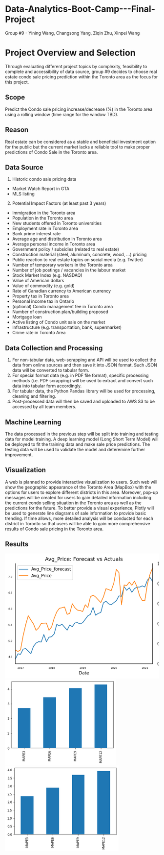 # Data-Analytics-Boot-Camp---Final-Project
Group #9 - Yining Wang, Changsong Yang, Ziqin Zhu, Xinpei Wang

# Project Overview and Selection
Through evaluating different project topics by complexity, feasibility to complete and accessibility of data source, group #9 decides to choose real estate condo sale pricing prediction within the Toronto area as the focus for this project. 

## Scope
Predict the Condo sale pricing increase/decrease (%) in the Toronto area using a rolling window (time range for the window TBD).

## Reason
Real estate can be considered as a stable and beneficial investment option for the public but the current market lacks a reliable tool to make proper predictions of Condo Sale in the Toronto area.

## Data Source
1. Historic condo sale pricing data  
- Market Watch Report in GTA  
- MLS listing  
2. Potential Impact Factors (at least past 3 years)    
- Immigration in the Toronto area  
- Population in the Toronto area  
- New students offered in Toronto universities  
- Employment rate in Toronto area
- Bank prime interest rate  
- Average age and distribution in Toronto area  
- Average personal income in Toronto area
- Government policy / subsidies (related to real estate)  
- Construction material (steel, aluminum, concrete, wood, ...) pricing  
- Public reaction to real estate topics on social media (e.g. Twitter)  
- Number of temporary workers in the Toronto area  
- Number of job postings / vacancies in the labour market  
- Stock Market Index (e.g. NASDAQ)  
- Value of American dollars  
- Value of commodity (e.g. gold)  
- Rate of Canadian currency to American currency  
- Property tax in Toronto area  
- Personal income tax in Ontario  
- (optional) Condo management fee in Toronto area   
- Number of construction plan/building proposed  
- Mortgage loan  
- Active listing of Condo unit sale on the market  
- Infrastructure (e.g. transportation, bank, supermarket)  
- Crime rate in Toronto Area  

## Data Collection and Processing
1. For non-tabular data, web-scrapping and API will be used to collect the data from online sources and then save it into JSON format. Such JSON data will be converted to tabular form.  
2. For special format data (e.g. in PDF file format), specific processing methods (i.e. PDF scrapping) will be used to extract and convert such data into tabular form accordingly.  
3. For tabular data, the Python Pandas library will be used for processing, cleaning and filtering.  
4. Post-processed data will then be saved and uploaded to AWS S3 to be accessed by all team members.   

## Machine Learning
The data processed in the previous step will be split into training and testing data for model training. A deep learning model (Long Short Term Model) will be deployed to fit the training data and make sale price predictions. The testing data will be used to validate the model and deteremine further improvement.  

## Visualization
A web is planned to provide interactive visualization to users. Such web will show the geographic appearance of the Toronto Area (MapBox) with the options for users to explore different districts in this area. Moreover, pop-up messages will be created for users to gain detailed information including the current condo selling situation in the Toronto area as well as the predictions for the future. To better provide a visual experience, Plotly will be used to generate line diagrams of sale information to provide basic trending. If time allows, more detailed analysis will be conducted for each district in Toronto so that users will be able to gain more comprehensive results of Condo sale pricing in the Toronto area.

## Results

![Test_long_forecast_2.png](images/Test_long_forecast_2.png)
![Error_1.png](images/Error_1.png)
![Error_2.png](images/Error_2.png)
